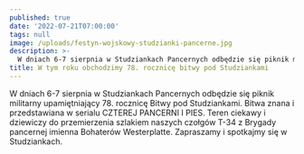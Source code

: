 ```yaml
---
published: true
date: '2022-07-21T07:00:00'
tags: null
image: /uploads/festyn-wojskowy-studzianki-pancerne.jpg
description: >-
  W dniach 6-7 sierpnia w Studziankach Pancernych odbędzie się piknik militarny upamiętniający 78. rocznicę Bitwy pod Studziankami.
title: W tym roku obchodzimy 78. rocznicę bitwy pod Studziankami
---
```


W dniach 6-7 sierpnia w Studziankach Pancernych odbędzie się piknik militarny upamiętniający 78. rocznicę Bitwy pod Studziankami. Bitwa znana i przedstawiana w serialu CZTEREJ PANCERNI I PIES. Teren ciekawy i dziewiczy do przemierzenia szlakiem naszych czołgów T-34 z Brygady pancernej imienna Bohaterów Westerplatte. Zapraszamy i spotkajmy się w Studziankach.


